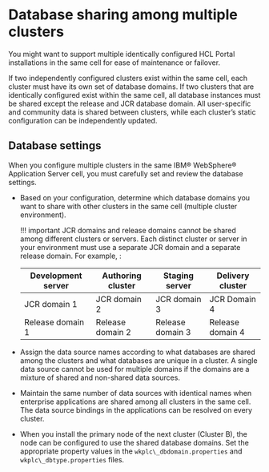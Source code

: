 # Database sharing among multiple clusters

You might want to support multiple identically configured HCL Portal installations in the same cell for ease of maintenance or failover.

If two independently configured clusters exist within the same cell, each cluster must have its own set of database domains. If two clusters that are identically configured exist within the same cell, all database instances must be shared except the release and JCR database domain. All user-specific and community data is shared between clusters, while each cluster’s static configuration can be independently updated.

## Database settings

When you configure multiple clusters in the same IBM® WebSphere® Application Server cell, you must carefully set and review the database settings.
<!-- What is this list? A list needs a complete introduction. -->
- Based on your configuration, determine which database domains you want to share with other clusters in the same cell \(multiple cluster environment\).

    !!! important
    JCR domains and release domains cannot be shared among different clusters or servers. Each distinct cluster or server in your environment must use a separate JCR domain and a separate release domain. For example, <!-- You need to     guide the reader into what you expect the reader to understand from the example. It's unclear to me. -->:

    |Development server|Authoring cluster|Staging server|Delivery cluster|
    |------------------|-----------------|--------------|----------------|
    |JCR domain 1|JCR domain 2|JCR domain 3|JCR Domain 4|
    |Release domain 1|Release domain 2|Release domain 3|Release domain 4|

-   Assign the data source names according to what databases are shared among the clusters and what databases are unique in a cluster. A single data source cannot be used for multiple domains if the domains are a mixture of shared and non-shared data sources.
-   Maintain the same number of data sources with identical names when enterprise applications are shared among all clusters in the same cell. The data source bindings in the applications can be resolved on every cluster.
-   When you install the primary node of the next cluster \(Cluster B\), the node can be configured to use the shared database domains. Set the appropriate property values in the `wkplc\_dbdomain.properties` and `wkplc\_dbtype.properties` files.

